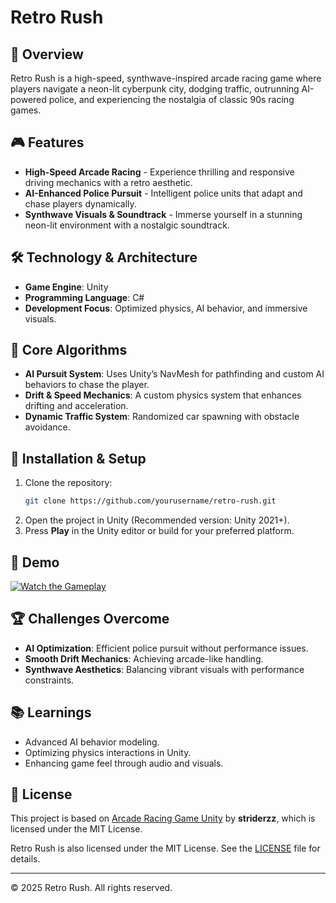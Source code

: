 # Retro Rush

## 🚀 Overview
Retro Rush is a high-speed, synthwave-inspired arcade racing game where players navigate a neon-lit cyberpunk city, dodging traffic, outrunning AI-powered police, and experiencing the nostalgia of classic 90s racing games.

## 🎮 Features
- **High-Speed Arcade Racing** - Experience thrilling and responsive driving mechanics with a retro aesthetic.
- **AI-Enhanced Police Pursuit** - Intelligent police units that adapt and chase players dynamically.
- **Synthwave Visuals & Soundtrack** - Immerse yourself in a stunning neon-lit environment with a nostalgic soundtrack.

## 🛠️ Technology & Architecture
- **Game Engine**: Unity
- **Programming Language**: C#
- **Development Focus**: Optimized physics, AI behavior, and immersive visuals.

## 🔑 Core Algorithms
- **AI Pursuit System**: Uses Unity’s NavMesh for pathfinding and custom AI behaviors to chase the player.
- **Drift & Speed Mechanics**: A custom physics system that enhances drifting and acceleration.
- **Dynamic Traffic System**: Randomized car spawning with obstacle avoidance.

## 📖 Installation & Setup
1. Clone the repository:
   ```sh
   git clone https://github.com/yourusername/retro-rush.git
   ```
2. Open the project in Unity (Recommended version: Unity 2021+).
3. Press **Play** in the Unity editor or build for your preferred platform.

## 🎥 Demo
[![Watch the Gameplay](https://img.youtube.com/vi/YOUR_VIDEO_ID/maxresdefault.jpg)](https://www.youtube.com/watch?v=YOUR_VIDEO_ID)

## 🏆 Challenges Overcome
- **AI Optimization**: Efficient police pursuit without performance issues.
- **Smooth Drift Mechanics**: Achieving arcade-like handling.
- **Synthwave Aesthetics**: Balancing vibrant visuals with performance constraints.

## 📚 Learnings
- Advanced AI behavior modeling.
- Optimizing physics interactions in Unity.
- Enhancing game feel through audio and visuals.

## 📝 License
This project is based on [Arcade Racing Game Unity](https://github.com/striderzz/Arcade-Racing-Game-Unity) by **striderzz**, which is licensed under the MIT License.

Retro Rush is also licensed under the MIT License. See the [LICENSE](LICENSE) file for details.

---

© 2025 Retro Rush. All rights reserved.
